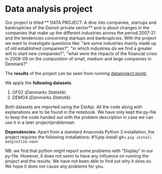 # Data analysis project

Our project is titled ** DATA PROJECT: A dive into companies, startups and bankruptcies of the Danish private sector** and is about changes in the companies that make up the different industries across the period 2007-21 and the tendencies concerning startups and bankruptcies. With the project we want to investigate questions like: "are some industries mainly made up of old established companies?", "in which industries do we find a greater will to start new companies?", "what were the impacts of the financial crisis in 2008-09 on the composition of small, medium and large companies in Denmark?" 

The **results** of the project can be seen from running [dataproject.ipynb](dataproject.ipynb).

We apply the **following datasets**:

1. GF02 (*Danmarks Statistik*) 
2. DEMO4 (*Danmarks Statistik*)

Both datasets are imported using the DstApi.
All the code along with explanations are to be found in the notebook. We have only kept the py-file to keep the code handed out with the problem description in case we can use it in a later project/problemset.

**Dependencies:** Apart from a standard Anaconda Python 3 installation, the project requires the following installations:
#%pip install git+
``pip install matplotlib-venn``

NB: we find that python might report some problems with "Display" in our py-file. However, it does not seem to have any influence on running the project and the results. We have not been able to find out why it does so. We hope it does not cause any problems for you.